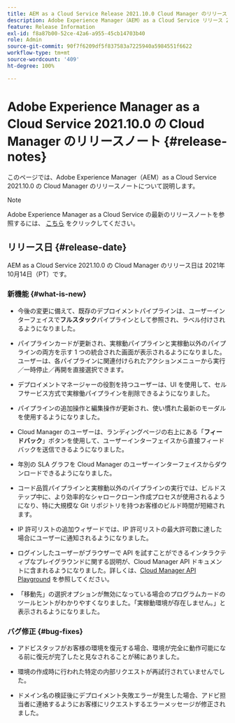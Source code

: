 ```yaml
---
title: AEM as a Cloud Service Release 2021.10.0 Cloud Manager のリリースノート
description: Adobe Experience Manager（AEM）as a Cloud Service リリース 2021.10.0 の Cloud Manager のリリースノート
feature: Release Information
exl-id: f8a87b00-52ce-42a6-a955-45cb14703b40
role: Admin
source-git-commit: 90f7f6209df5f837583a7225940a5984551f6622
workflow-type: tm+mt
source-wordcount: '409'
ht-degree: 100%

---
```


# Adobe Experience Manager as a Cloud Service 2021.10.0 の Cloud Manager のリリースノート {#release-notes}

このページでは、Adobe Experience Manager（AEM）as a Cloud Service 2021.10.0 の Cloud Manager のリリースノートについて説明します。

>[!NOTE]
>Adobe Experience Manager as a Cloud Service の最新のリリースノートを参照するには、 [こちら](https://experienceleague.adobe.com/docs/experience-manager-cloud-service/content/release-notes/release-notes/release-notes-current.html?lang=ja) をクリックしてください。

## リリース日 {#release-date}

AEM as a Cloud Service 2021.10.0 の Cloud Manager のリリース日は 2021年10月14日（PT）です。


### 新機能 {#what-is-new}

* 今後の変更に備えて、既存のデプロイメントパイプラインは、ユーザーインターフェイスで&#x200B;**フルスタック**&#x200B;パイプラインとして参照され、ラベル付けされるようになりました。

* パイプラインカードが更新され、実稼動パイプラインと実稼動以外のパイプラインの両方を示す 1 つの統合された画面が表示されるようになりました。ユーザーは、各パイプラインに関連付けられたアクションメニューから実行／一時停止／再開を直接選択できます。

* デプロイメントマネージャーの役割を持つユーザーは、UI を使用して、セルフサービス方式で実稼働パイプラインを削除できるようになりました。

* パイプラインの追加操作と編集操作が更新され、使い慣れた最新のモーダルを使用するようになりました。

* Cloud Manager のユーザーは、ランディングページの右上にある「**フィードバック**」ボタンを使用して、ユーザーインターフェイスから直接フィードバックを送信できるようになりました。

* 年別の SLA グラフを Cloud Manager のユーザーインターフェイスからダウンロードできるようになりました。

* コード品質パイプラインと実稼動以外のパイプラインの実行では、ビルドステップ中に、より効率的なシャロークローン作成プロセスが使用されるようになり、特に大規模な Git リポジトリを持つお客様のビルド時間が短縮されます。

* IP 許可リストの追加ウィザードでは、IP 許可リストの最大許可数に達した場合にユーザーに通知されるようになりました。

* ログインしたユーザーがブラウザーで API を試すことができるインタラクティブなプレイグラウンドに関する説明が、Cloud Manager API ドキュメントに含まれるようになりました。詳しくは、[Cloud Manager API Playground](https://developer.adobe.com/experience-cloud/cloud-manager/reference/playground/) を参照してください。

* 「移動先」の選択オプションが無効になっている場合のプログラムカードのツールヒントがわかりやすくなりました。「実稼動環境が存在しません。」と表示されるようになりました。

### バグ修正 {#bug-fixes}

* アドビスタッフがお客様の環境を復元する場合、環境が完全に動作可能になる前に復元が完了したと見なされることが稀にありました。

* 環境の作成時に行われた特定の内部リクエストが再試行されていませんでした。

* ドメイン名の検証後にデプロイメント失敗エラーが発生した場合、アドビ担当者に連絡するようにお客様にリクエストするエラーメッセージが修正されました。
